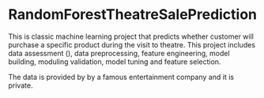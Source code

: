 # RandomForestTheatreSalePrediction
This is classic machine learning project that predicts whether customer will purchase a specific product during the visit to theatre.
This project includes data assessment (), data preprocessing, feature engineering, model building, moduling validation, model tuning and feature selection.

The data is provided by by a famous entertainment company and it is private.
